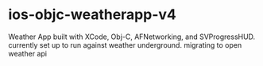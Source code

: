# ios-objc-weatherapp-v4
Weather App built with XCode, Obj-C, AFNetworking, and SVProgressHUD. currently set up to run against weather underground. migrating to open weather api
